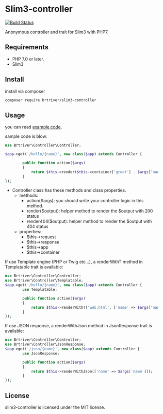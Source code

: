 Slim3-controller
=================

[![Build Status](https://travis-ci.org/brtriver/slim3-controller.svg)](https://travis-ci.org/brtriver/slim3-controller)

Anonymous controller and trait for Slim3 with PHP7.

Requirements
------------

* PHP 7.0 or later.
* Slim3

Install
--------

install via composer

```bash
composer require brtriver/slim3-controller
```

Usage
-------

you can read [example code](https://github.com/brtriver/slim3-controller/blob/master/examples/web/index.php).

sample code is blow:

```php
use Brtriver\Controller\Controller;

$app->get('/hello/{name}', new class($app) extends Controller {

        public function action($args)
        {
            return $this->render($this->container['greet'] . $args['name']);
        }
});
```

* Controller class has these methods and class properties.
  * methods:
    * action($args): you should write your controller logic in this method.
    * render($output): helper method to render the $output with 200 status
	* render404($output): helper method to render the $output with 404 status
  * properties:
    * $this->request
    * $this->response
    * $this->app
	* $this->container

If use Template engine (PHP or Twig etc...), a renderWithT method in Templatable trait is available:

```php
use Brtriver\Controller\Controller;
use Brtriver\Controller\Templatable;
$app->get('/hello/{name}', new class($app) extends Controller {
        use Templatable;

        public function action($args)
        {
            return $this->renderWithT('web.html', ['name' => $args['name']]);
        }
});
```

If use JSON response, a renderWithJson method in JsonResponse trait is available:

```php
use Brtriver\Controller\Controller;
use Brtriver\Controller\JsonResponse;
$app->get('/json/{name}', new class($app) extends Controller {
	    use JsonResponse;

        public function action($args)
        {
            return $this->renderWithJson(['name' => $args['name']]);
        }
});
```


License
-------

slim3-controller is licensed under the MIT license.


